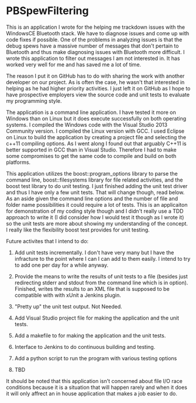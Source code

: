 # PBSpewFiltering
This is an application I wrote for the helping me trackdown issues with the WindowsCE Bluetooth stack.
We have to diagnose issues and come up with code fixes if possible.  One of the problems in analyzing 
issues is that the debug spews have a massive number of messages that don't pertain to Bluetooth and 
thus make diagnosing issues with Bluetooth more difficult.  I wrote this application to filter out messages
I am not interested in.  It has worked very well for me and has saved me a lot of time.

The reason I put it on GitHub has to do with sharing the work with another developer on our project.  As 
is often the case, he wasn't that interested in helping as he had higher priority activities.  I just left it 
on GitHub as I hope to have prospective employers view the source code and unit tests to evaluate my programming
style.  

The application is  a command line application.  I have tested it more on Windows than on Linux but it does execute
successfully on both operating systems.  I compiled the Windows code with the Visual Studio 2013 Community version.
I compiled the Linux version with GCC.  I used Eclipse on Linux to build the application by creating a project file
and selecting the c++11 compiling options.  As I went along I found out that arguably C++11 is better supported in 
GCC than in Visual Studio.  Therefore I had to make some compromises to get the same code to compile and build on 
both platforms.  

This application utilizes the boost::program_options library to parse the command line, boost::filesystems library for 
file related activities, and the boost test library to do unit testing.  I just finished adding the unit test driver and thus I have only a few unit tests.  That will change though, read below.  As an aside given the command line options and the number of file and folder name possibilities it could require a lot of tests.  This is an applicaiton for demonstration 
of my coding style though and I didn't really use a TDD approach to write it (I did consider how I would test it though
as I wrote it) so the unit tests are more about showing my understanding of the concept.  I really like the flexibility boost test provides for unit testing.

Future activites that I intend to do:
  1. Add unit tests incrementally.  I don't have very many but I have the infracture to the point where I can I can
    add to them easily.  I intend to try to add one per day for a while anyway.
    
  2.  Provide the means to write the results of unit tests to a file (besides just redirecting stderr and stdout from the command line which is in option). Finished, writes the results to an XML file that is supposed to be compatible with with xUnit a Jenkins plugin. 
  
  3.  "Pretty up" the unit test output.  Not Needed.
  
  4.  Add Visual Studio project file for making the application and the unit tests.
  
  5.  Add a makefile to for making the application and the unit tests.
  
  6.  Interface to Jenkins to do continuous building and testing.
  
  7.  Add a python script to run the program with various testing options  
  
  8.  TBD
  
  It should be noted that this application isn't concerned about file I/O race conditions because it is a situation
  that will happen rarely and when it does it will only affrect an in house application that makes a job easier
  to do.  
